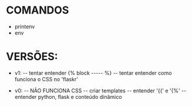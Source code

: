 
# COMANDOS
   - printenv
   - env


# VERSÕES:
- v1:
   -- tentar entender {% block ----- %}
   -- tentar entender como funciona o CSS no 'flaskr'


- v0:
   -- NÃO FUNCIONA CSS
   -- criar templates
   -- entender '{{' e '{%'
   -- entender python, flask e conteúdo dinâmico

